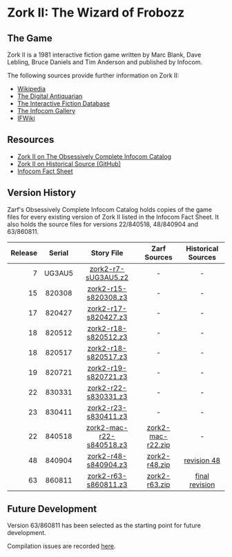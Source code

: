 # Zork II: The Wizard of Frobozz

## The Game

Zork II is a 1981 interactive fiction game written by Marc Blank, Dave Lebling, Bruce Daniels and Tim Anderson and published by Infocom.

The following sources provide further information on Zork II:

* [Wikipedia](https://en.wikipedia.org/wiki/Zork_II)
* [The Digital Antiquarian](https://www.filfre.net/2012/05/zork-ii-part-1/)
* [The Interactive Fiction Database](https://ifdb.tads.org/viewgame?id=yzzm4puxyjakk8c4)
* [The Infocom Gallery](https://gallery.guetech.org/zork2/zork2.html)
* [IFWiki](http://www.ifwiki.org/index.php/Zork_II)

## Resources

* [Zork II on The Obsessively Complete Infocom Catalog](https://eblong.com/infocom/#zork2)
* [Zork II on Historical Source (GitHub)](https://github.com/historicalsource/zork2)
* [Infocom Fact Sheet](http://pdd.if-legends.org/infocom/fact-sheet.txt)

## Version History

Zarf's Obsessively Complete Infocom Catalog holds copies of the game files for every existing version of Zork II listed in the Infocom Fact Sheet. It also holds the source files for versions 22/840518, 48/840904 and 63/860811.

| Release | Serial | Story File                  | Zarf Sources        | Historical Sources |
| -------:|:------:|:---------------------------:|:-------------------:|:------------------:|
|       7 | UG3AU5 |       [zork2-r7-sUG3AU5.z2] |                   - |                  - |
|      15 | 820308 |      [zork2-r15-s820308.z3] |                   - |                  - |
|      17 | 820427 |      [zork2-r17-s820427.z3] |                   - |                  - |
|      18 | 820512 |      [zork2-r18-s820512.z3] |                   - |                  - |
|      18 | 820517 |      [zork2-r18-s820517.z3] |                   - |                  - |
|      19 | 820721 |      [zork2-r19-s820721.z3] |                   - |                  - |
|      22 | 830331 |      [zork2-r22-s830331.z3] |                   - |                  - |
|      23 | 830411 |      [zork2-r23-s830411.z3] |                   - |                  - |
|      22 | 840518 |  [zork2-mac-r22-s840518.z3] | [zork2-mac-r22.zip] |                  - |
|      48 | 840904 |      [zork2-r48-s840904.z3] |     [zork2-r48.zip] |      [revision 48] |
|      63 | 860811 |      [zork2-r63-s860811.z3] |     [zork2-r63.zip] |   [final revision] |

[zork2-r7-sUG3AU5.z2]: https://eblong.com/infocom/gamefiles/zork2-r7-sUG3AU5.z2
[zork2-r15-s820308.z3]: https://eblong.com/infocom/gamefiles/zork2-r15-s820308.z3
[zork2-r17-s820427.z3]: https://eblong.com/infocom/gamefiles/zork2-r17-s820427.z3
[zork2-r18-s820512.z3]: https://eblong.com/infocom/gamefiles/zork2-r18-s820512.z3
[zork2-r18-s820517.z3]: https://eblong.com/infocom/gamefiles/zork2-r18-s820517.z3
[zork2-r19-s820721.z3]: https://eblong.com/infocom/gamefiles/zork2-r19-s820721.z3
[zork2-r22-s830331.z3]: https://eblong.com/infocom/gamefiles/zork2-r22-s830331.z3
[zork2-r23-s830411.z3]: https://eblong.com/infocom/gamefiles/zork2-r23-s830411.z3

[zork2-mac-r22-s840518.z3]: https://eblong.com/infocom/gamefiles/zork2-mac-r22-s840518.z3
[zork2-mac-r22.zip]: https://eblong.com/infocom/sources/zork2-mac-r22.zip

[zork2-r48-s840904.z3]: https://eblong.com/infocom/gamefiles/zork2-r48-s840904.z3
[zork2-r48.zip]: https://eblong.com/infocom/sources/zork2-r48.zip
[revision 48]: https://github.com/historicalsource/zork2/tree/d26f1573576909c6da9a02adc0c9d428c99c873f

[zork2-r63-s860811.z3]: https://eblong.com/infocom/gamefiles/zork2-r63-s860811.z3
[zork2-r63.zip]: https://eblong.com/infocom/sources/zork2-r63.zip
[final revision]: https://github.com/historicalsource/zork2/tree/e57804a45359004fd95f29cc015481ea124376e6

## Future Development

Version 63/860811 has been selected as the starting point for future development.

Compilation issues are recorded [here](https://github.com/the-infocom-files/zork2/issues/2).

